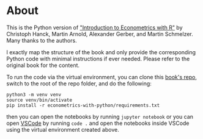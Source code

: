 About
============================

This is the Python version of ["Introduction to Econometrics with R"](https://www.econometrics-with-r.org/) by Christoph Hanck, Martin Arnold, Alexander Gerber, and Martin Schmelzer. Many thanks to the authors. 

I exactly map the structure of the book and only provide the corresponding Python code with minimal instructions if ever needed. Please refer to the original book for the content.

To run the code via the virtual environment, you can clone this [book's repo](https://github.com/harrywang/econometrics-with-python), switch to the root of the repo folder, and do the following:

```
python3 -m venv venv
source venv/bin/activate
pip install -r econometrics-with-python/requirements.txt 
```
then you can open the notebooks by running `jupyter notebook` or you can open [VSCode](https://code.visualstudio.com/) by running `code .` and open the notebooks inside VSCode using the virtual environment created above.
